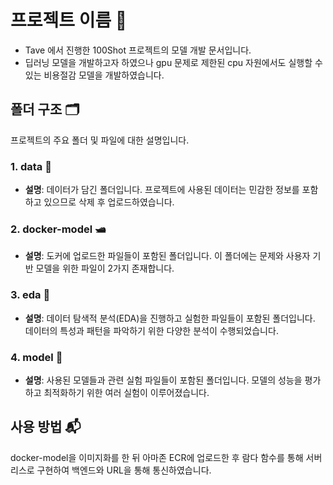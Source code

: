 # 프로젝트 이름 🧐

- Tave 에서 진행한 100Shot 프로젝트의 모델 개발 문서입니다.
- 딥러닝 모델을 개발하고자 하였으나 gpu 문제로 제한된 cpu 자원에서도 실행할 수 있는 비용절감 모델을 개발하였습니다.

## 폴더 구조 🗂️

프로젝트의 주요 폴더 및 파일에 대한 설명입니다.

### 1. data 💸

- **설명**: 데이터가 담긴 폴더입니다. 프로젝트에 사용된 데이터는 민감한 정보를 포함하고 있으므로 삭제 후 업로드하였습니다.

### 2. docker-model 🛥️

- **설명**: 도커에 업로드한 파일들이 포함된 폴더입니다. 이 폴더에는 문제와 사용자 기반 모델을 위한 파일이 2가지 존재합니다.

### 3. eda 👀

- **설명**: 데이터 탐색적 분석(EDA)을 진행하고 실험한 파일들이 포함된 폴더입니다. 데이터의 특성과 패턴을 파악하기 위한 다양한 분석이 수행되었습니다.

### 4. model 🍔

- **설명**: 사용된 모델들과 관련 실험 파일들이 포함된 폴더입니다. 모델의 성능을 평가하고 최적화하기 위한 여러 실험이 이루어졌습니다.


## 사용 방법 📬

docker-model을 이미지화를 한 뒤 아마존 ECR에 업로드한 후 람다 함수를 통해 서버리스로 구현하여 백엔드와 URL을 통해 통신하였습니다.


